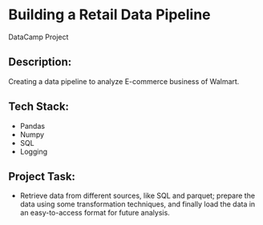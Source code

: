 # Building a Retail Data Pipeline

DataCamp Project

## Description:

Creating a data pipeline to analyze E-commerce business of Walmart.

## Tech Stack:

* Pandas
* Numpy
* SQL
* Logging

## Project Task:

* Retrieve data from different sources, like SQL and parquet; prepare the data using some transformation techniques, and finally load the data in an easy-to-access format for future analysis.
